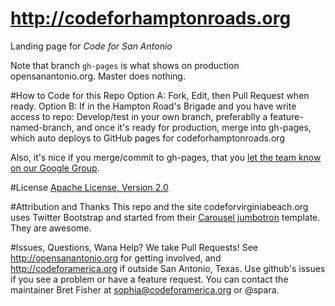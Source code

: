 http://codeforhamptonroads.org
===================

Landing page for *Code for San Antonio*

Note that branch `gh-pages` is what shows on production opensanantonio.org. Master does nothing.

#How to Code for this Repo
Option A: Fork, Edit, then Pull Request when ready.
Option B: If in the Hampton Road's Brigade and you have write access to repo: Develop/test in your own branch, preferablly a feature-named-branch, and once it's ready for production, merge into gh-pages, which auto deploys to GitHub pages for codeforhamptonroads.org

Also, it's nice if you merge/commit to gh-pages, that you [let the team know on our Google Group](https://groups.google.com/a/codeforamerica.org/forum/#!forum/code4sa). 

#License
[Apache License, Version 2.0](http://www.apache.org/licenses/LICENSE-2.0)

#Attribution and Thanks
This repo and the site codeforvirginiabeach.org uses Twitter Bootstrap and started from their [Carousel jumbotron](http://twitter.github.com/bootstrap/examples/carousel.html) template. They are awesome.

#Issues, Questions, Wana Help?
We take Pull Requests! See http://opensanantonio.org for getting involved, and http://codeforamerica.org if outside San Antonio, Texas. Use github's issues if you see a problem or have a feature request. You can contact the maintainer Bret Fisher at sophia@codeforamerica.org or @spara.
